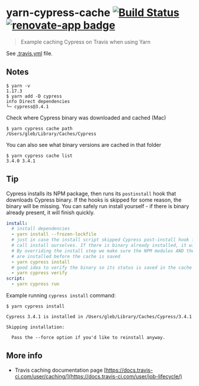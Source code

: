 # yarn-cypress-cache [![Build Status](https://travis-ci.org/bahmutov/yarn-cypress-cache.svg?branch=master)](https://travis-ci.org/bahmutov/yarn-cypress-cache) [![renovate-app badge][renovate-badge]][renovate-app]
> Example caching Cypress on Travis when using Yarn

See [.travis.yml](.travis.yml) file.

## Notes

```shell
$ yarn -v
1.17.3
$ yarn add -D cypress
info Direct dependencies
└─ cypress@3.4.1
```

Check where Cypress binary was downloaded and cached (Mac)

```shell
$ yarn cypress cache path
/Users/gleb/Library/Caches/Cypress
```

You can also see what binary versions are cached in that folder

```shell
$ yarn cypress cache list
3.4.0 3.4.1
```

## Tip

Cypress installs its NPM package, then runs its `postinstall` hook that downloads Cypress binary. If the hooks is skipped for some reason, the binary will be missing. You can safely run install yourself - if there is binary already present, it will finish quickly.

```yaml
install:
  # install dependencies
  - yarn install --frozen-lockfile
  # just in case the install script skipped Cypress post-install hook for some reason
  # call install ourselves. If there is binary already installed, it will quickly finish.
  # By overriding the install step we make sure the NPM modules AND the Cypress binary
  # are installed before the cache is saved
  - yarn cypress install
  # good idea to verify the binary so its status is saved in the cache as well
  - yarn cypress verify
script:
  - yarn cypress run
```

Example running `cypress install` command:

```shell
$ yarn cypress install

Cypress 3.4.1 is installed in /Users/gleb/Library/Caches/Cypress/3.4.1

Skipping installation:

  Pass the --force option if you'd like to reinstall anyway.
```

## More info

- Travis caching documentation page [https://docs.travis-ci.com/user/caching/](https://docs.travis-ci.com/user/job-lifecycle/)

[renovate-badge]: https://img.shields.io/badge/renovate-app-blue.svg
[renovate-app]: https://renovateapp.com/
